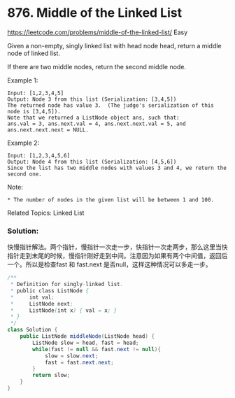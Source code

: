 # 876. Middle of the Linked List
<https://leetcode.com/problems/middle-of-the-linked-list/>
Easy

Given a non-empty, singly linked list with head node head, return a middle node of linked list.

If there are two middle nodes, return the second middle node.

 

Example 1:

    Input: [1,2,3,4,5]
    Output: Node 3 from this list (Serialization: [3,4,5])
    The returned node has value 3.  (The judge's serialization of this node is [3,4,5]).
    Note that we returned a ListNode object ans, such that:
    ans.val = 3, ans.next.val = 4, ans.next.next.val = 5, and ans.next.next.next = NULL.

Example 2:

    Input: [1,2,3,4,5,6]
    Output: Node 4 from this list (Serialization: [4,5,6])
    Since the list has two middle nodes with values 3 and 4, we return the second one.
 

Note:

    * The number of nodes in the given list will be between 1 and 100.

Related Topics: Linked List


### Solution:
快慢指针解法。两个指针，慢指针一次走一步，快指针一次走两步，那么这里当快指针走到末尾的时候，慢指针刚好走到中间。注意因为如果有两个中间值，返回后一个。所以是检查fast 和 fast.next 是否null，这样这种情况可以多走一步。

```java
/**
 * Definition for singly-linked list.
 * public class ListNode {
 *     int val;
 *     ListNode next;
 *     ListNode(int x) { val = x; }
 * }
 */
class Solution {
    public ListNode middleNode(ListNode head) {
        ListNode slow = head, fast = head;
        while(fast != null && fast.next != null){
            slow = slow.next;
            fast = fast.next.next;
        }
        return slow;
    }
}
```